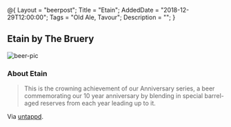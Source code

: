 @{ 
 Layout = "beerpost"; 
 Title = "Etain"; 
 AddedDate = "2018-12-29T12:00:00"; 
 Tags = "Old Ale, Tavour"; 
 Description = ""; 
 } 
 

## Etain by The Bruery

![beer-pic]

### About Etain

> This is the crowning achievement of our Anniversary series, a beer commemorating our 10 year anniversary by blending in special barrel-aged reserves from each year leading up to it. 

Via [untappd][untappd-url].

[untappd-url]: <https://untappd.com/b/the-bruery-etain/2576864>
[beer-pic]: https://jasonpowley.com/assets/img/2018-12-29-etain.jpeg "Etain by The Bruery"
